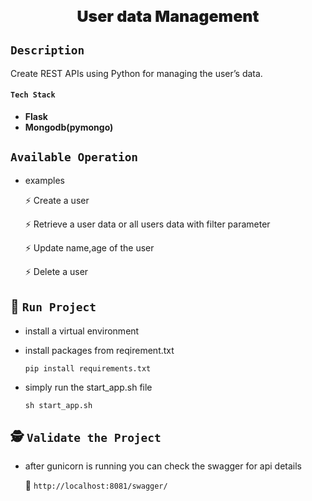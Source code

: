 <p align="center" style="font-size: 25px;font-weight: 900;">User data Management</p>


## **`Description`**

Create REST APIs using Python for managing the user’s data.

#### ****`Tech Stack`****

* **Flask**
* **Mongodb(pymongo)**

## **`Available Operation`**


* examples

    :zap: Create a user
    
    :zap: Retrieve a user data or all users data with filter parameter
    
    :zap: Update name,age of the user
    
    :zap: Delete a user
    

## :rocket:&nbsp;**`Run Project`**

* install a virtual environment
* install packages from reqirement.txt
    
    `pip install requirements.txt` 

* simply run the start_app.sh file

    `sh start_app.sh`
        
        
## :detective:&nbsp;**`Validate the Project`**

* after gunicorn is running you can check the swagger for api details

    :link: `http://localhost:8081/swagger/`
    
    